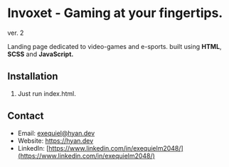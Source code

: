 # Invoxet - Gaming at your fingertips.

ver. 2

Landing page dedicated to video-games and e-sports. built using **HTML**, **SCSS** and **JavaScript.**

## Installation

1. Just run index.html.

## Contact

- Email: [exequiel@hyan.dev](mailto:exequiel@hyan.dev)
- Website: https://hyan.dev
- LinkedIn: [https://www.linkedin.com/in/exequielm2048/](https://www.linkedin.com/in/exequielm2048/)
